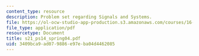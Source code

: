```yaml
---
content_type: resource
description: Problem set regarding Signals and Systems.
file: https://ol-ocw-studio-app-production.s3.amazonaws.com/courses/16-01-unified-engineering-i-ii-iii-iv-fall-2005-spring-2006/3409bca9ad079886e97eba04d4462085_s21_ps14_spring04.pdf
file_type: application/pdf
resourcetype: Document
title: s21_ps14_spring04.pdf
uid: 3409bca9-ad07-9886-e97e-ba04d4462085
---
```

